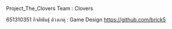 Project_The_Clovers
Team : Clovers

651310351 กิจติพันธุ์ ด้วงเกตุ : Game Design 
https://github.com/brick5
